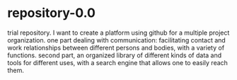 # repository-0.0
trial repository. 
I want to create a platform using github for a multiple project organization.
one part dealing with communication: facilitating contact and work relationships between different persons and bodies, with a variety of functions.
second part,  an organized library of different kinds of data and tools for different uses, with a search engine that allows one to easily reach them. 
